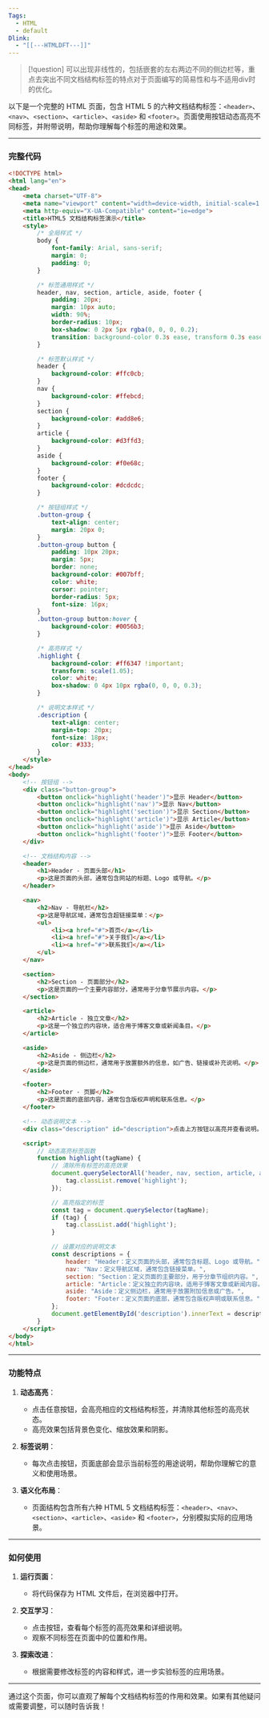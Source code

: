 ```yaml
---
Tags:
  - HTML
  - default
Dlink:
  - "[[---HTMLDFT---]]"
---
```



>[!question] 
>可以出现非线性的，包括嵌套的左右两边不同的侧边栏等，重点去突出不同文档结构标签的特点对于页面编写的简易性和与不适用div时的优化。

以下是一个完整的 HTML 页面，包含 HTML 5 的六种文档结构标签：`<header>`、`<nav>`、`<section>`、`<article>`、`<aside>` 和 `<footer>`。页面使用按钮动态高亮不同标签，并附带说明，帮助你理解每个标签的用途和效果。

---

### **完整代码**

```html
<!DOCTYPE html>
<html lang="en">
<head>
    <meta charset="UTF-8">
    <meta name="viewport" content="width=device-width, initial-scale=1.0">
    <meta http-equiv="X-UA-Compatible" content="ie=edge">
    <title>HTML5 文档结构标签演示</title>
    <style>
        /* 全局样式 */
        body {
            font-family: Arial, sans-serif;
            margin: 0;
            padding: 0;
        }

        /* 标签通用样式 */
        header, nav, section, article, aside, footer {
            padding: 20px;
            margin: 10px auto;
            width: 90%;
            border-radius: 10px;
            box-shadow: 0 2px 5px rgba(0, 0, 0, 0.2);
            transition: background-color 0.3s ease, transform 0.3s ease;
        }

        /* 标签默认样式 */
        header {
            background-color: #ffc0cb;
        }
        nav {
            background-color: #ffebcd;
        }
        section {
            background-color: #add8e6;
        }
        article {
            background-color: #d3ffd3;
        }
        aside {
            background-color: #f0e68c;
        }
        footer {
            background-color: #dcdcdc;
        }

        /* 按钮组样式 */
        .button-group {
            text-align: center;
            margin: 20px 0;
        }
        .button-group button {
            padding: 10px 20px;
            margin: 5px;
            border: none;
            background-color: #007bff;
            color: white;
            cursor: pointer;
            border-radius: 5px;
            font-size: 16px;
        }
        .button-group button:hover {
            background-color: #0056b3;
        }

        /* 高亮样式 */
        .highlight {
            background-color: #ff6347 !important;
            transform: scale(1.05);
            color: white;
            box-shadow: 0 4px 10px rgba(0, 0, 0, 0.3);
        }

        /* 说明文本样式 */
        .description {
            text-align: center;
            margin-top: 20px;
            font-size: 18px;
            color: #333;
        }
    </style>
</head>
<body>
    <!-- 按钮组 -->
    <div class="button-group">
        <button onclick="highlight('header')">显示 Header</button>
        <button onclick="highlight('nav')">显示 Nav</button>
        <button onclick="highlight('section')">显示 Section</button>
        <button onclick="highlight('article')">显示 Article</button>
        <button onclick="highlight('aside')">显示 Aside</button>
        <button onclick="highlight('footer')">显示 Footer</button>
    </div>

    <!-- 文档结构内容 -->
    <header>
        <h1>Header - 页面头部</h1>
        <p>这是页面的头部，通常包含网站的标题、Logo 或导航。</p>
    </header>

    <nav>
        <h2>Nav - 导航栏</h2>
        <p>这是导航区域，通常包含超链接菜单：</p>
        <ul>
            <li><a href="#">首页</a></li>
            <li><a href="#">关于我们</a></li>
            <li><a href="#">联系我们</a></li>
        </ul>
    </nav>

    <section>
        <h2>Section - 页面部分</h2>
        <p>这是页面的一个主要内容部分，通常用于分章节展示内容。</p>
    </section>

    <article>
        <h2>Article - 独立文章</h2>
        <p>这是一个独立的内容块，适合用于博客文章或新闻条目。</p>
    </article>

    <aside>
        <h2>Aside - 侧边栏</h2>
        <p>这是页面的侧边栏，通常用于放置额外的信息，如广告、链接或补充说明。</p>
    </aside>

    <footer>
        <h2>Footer - 页脚</h2>
        <p>这是页面的底部内容，通常包含版权声明和联系信息。</p>
    </footer>

    <!-- 动态说明文本 -->
    <div class="description" id="description">点击上方按钮以高亮并查看说明。</div>

    <script>
        // 动态高亮标签函数
        function highlight(tagName) {
            // 清除所有标签的高亮效果
            document.querySelectorAll('header, nav, section, article, aside, footer').forEach(tag => {
                tag.classList.remove('highlight');
            });

            // 高亮指定的标签
            const tag = document.querySelector(tagName);
            if (tag) {
                tag.classList.add('highlight');
            }

            // 设置对应的说明文本
            const descriptions = {
                header: "Header：定义页面的头部，通常包含标题、Logo 或导航。",
                nav: "Nav：定义导航区域，通常包含链接菜单。",
                section: "Section：定义页面的主要部分，用于分章节组织内容。",
                article: "Article：定义独立的内容块，适用于博客文章或新闻内容。",
                aside: "Aside：定义侧边栏，通常用于放置附加信息或广告。",
                footer: "Footer：定义页面的底部，通常包含版权声明或联系信息。"
            };
            document.getElementById('description').innerText = descriptions[tagName] || "点击上方按钮以高亮并查看说明。";
        }
    </script>
</body>
</html>
```

---

### **功能特点**
1. **动态高亮**：
   - 点击任意按钮，会高亮相应的文档结构标签，并清除其他标签的高亮状态。
   - 高亮效果包括背景色变化、缩放效果和阴影。

2. **标签说明**：
   - 每次点击按钮，页面底部会显示当前标签的用途说明，帮助你理解它的意义和使用场景。

3. **语义化布局**：
   - 页面结构包含所有六种 HTML 5 文档结构标签：`<header>`、`<nav>`、`<section>`、`<article>`、`<aside>` 和 `<footer>`，分别模拟实际的应用场景。

---

### **如何使用**
1. **运行页面**：
   - 将代码保存为 HTML 文件后，在浏览器中打开。

2. **交互学习**：
   - 点击按钮，查看每个标签的高亮效果和详细说明。
   - 观察不同标签在页面中的位置和作用。

3. **探索改进**：
   - 根据需要修改标签的内容和样式，进一步实验标签的应用场景。

---

通过这个页面，你可以直观了解每个文档结构标签的作用和效果。如果有其他疑问或需要调整，可以随时告诉我！